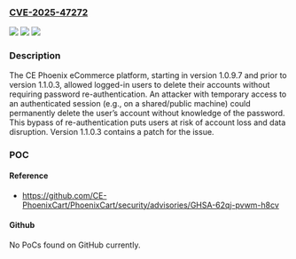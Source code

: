 ### [CVE-2025-47272](https://cve.mitre.org/cgi-bin/cvename.cgi?name=CVE-2025-47272)
![](https://img.shields.io/static/v1?label=Product&message=PhoenixCart&color=blue)
![](https://img.shields.io/static/v1?label=Version&message=%3D%20%3E%3D%201.0.9.7%2C%20%3C%201.1.0.3%20&color=brighgreen)
![](https://img.shields.io/static/v1?label=Vulnerability&message=CWE-306%3A%20Missing%20Authentication%20for%20Critical%20Function&color=brighgreen)

### Description

The CE Phoenix eCommerce platform, starting in version 1.0.9.7 and prior to version 1.1.0.3, allowed logged-in users to delete their accounts without requiring password re-authentication. An attacker with temporary access to an authenticated session (e.g., on a shared/public machine) could permanently delete the user’s account without knowledge of the password. This bypass of re-authentication puts users at risk of account loss and data disruption. Version 1.1.0.3 contains a patch for the issue.

### POC

#### Reference
- https://github.com/CE-PhoenixCart/PhoenixCart/security/advisories/GHSA-62qj-pvwm-h8cv

#### Github
No PoCs found on GitHub currently.


